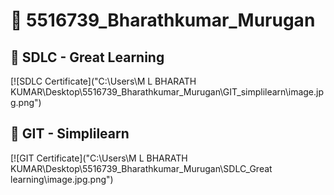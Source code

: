 # 📁 5516739_Bharathkumar_Murugan

## 📜 SDLC - Great Learning
[![SDLC Certificate]("C:\Users\M L BHARATH KUMAR\Desktop\5516739_Bharathkumar_Murugan\GIT_simplilearn\image.jpg.png")

## 📜 GIT - Simplilearn
[![GIT Certificate]("C:\Users\M L BHARATH KUMAR\Desktop\5516739_Bharathkumar_Murugan\SDLC_Great learning\image.jpg.png")
